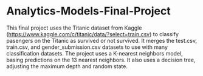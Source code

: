 # Analytics-Models-Final-Project

This final project uses the Titanic dataset from Kaggle (https://www.kaggle.com/c/titanic/data/?select=train.csv) to classify pasengers on the Titanic as survived or not survived. It merges the test.csv, train.csv, and gender_submission.csv datasets to use with many classification datasets. The project uses a K-nearest neighbors model, basing predictions on the 13 nearest neighbors. It also uses a decision tree, adjusting the maximum depth and random state.
